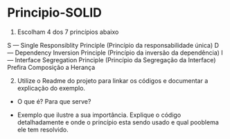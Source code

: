 # Principio-SOLID

1. Escolham 4 dos 7 princípios abaixo

S — Single Responsiblity Principle (Princípio da responsabilidade única)
D — Dependency Inversion Principle (Princípio da inversão da dependência)
I — Interface Segregation Principle (Princípio da Segregação da Interface)
Prefira Composição a Herança

2. Utilize o Readme do projeto para linkar os códigos e documentar a explicação do exemplo.

- O que é? Para que serve?

- Exemplo que ilustre a sua importância. Explique o código detalhadamente e onde o princípio esta sendo usado e qual pooblema ele tem resolvido.
